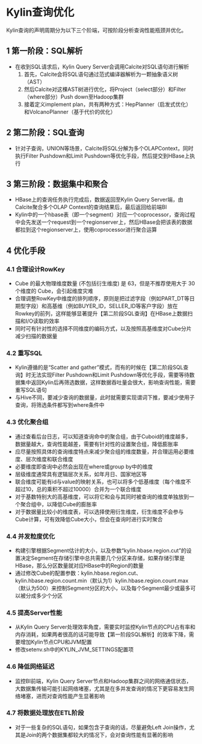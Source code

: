 # Kylin查询优化

Kylin查询的声明周期分为以下三个阶端，可按阶段分析查询性能瓶颈并优化。

## 1 第一阶段：SQL解析

* 在收到SQL请求后，Kylin Query Server会调用Calcite对SQL语句进行解析
  1. 首先，Calcite会将SQL语句通过范式编译器解析为一颗抽象语义树（AST）
  2. 然后Calcite对这棵AST树进行优化，将Project（select部分）和Filter（where部分）Push down至Hadoop集群
  3. 接着定义implement plan，共有两种方式：HepPlanner（启发式优化）和VolcanoPlanner（基于代价的优化）

## 2 第二阶段：SQL查询

* 针对子查询，UNION等场景，Calcite将SQL分解为多个OLAPContext，同时执行Filter Pushdown和Limit Pushdown等优化手段，然后提交到HBase上执行

## 3 第三阶段：数据集中和聚合

* HBase上的查询任务执行完成后，数据返回至Kylin Query Server端，由Calcite聚合多个OLAP Context的查询结果后，最后返回给前端BI
* Kylin中的一个hbase表（即一个segment）对应一个coprocessor，查询过程中会先发送一个request到一个regionserver上，然后HBase会把该表的数据都拉到这个regionserver上，使用coprocessor进行聚合运算

## 4 优化手段

### 4.1 合理设计RowKey

* Cube 的最大物理维度数量 (不包括衍生维度) 是 63，但是不推荐使用大于 30 个维度的 Cube，会引起维度灾难
* 合理调整RowKey中维度的排列顺序，原则是把过滤字段（例如PART_DT等日期型字段）和高基维（例如BUYER_ID，SELLER_ID等客户字段）放在Rowkey的前列，这样能够显著提升【第二阶段SQL查询】在HBase上数据扫描和I/O读取的效率
* 同时可有针对性的选择不同维度的编码方式，以及按照高基维度对Cube分片减少扫描的数据量

### 4.2 重写SQL

* Kylin遵循的是“Scatter and gather”模式，而有的时候在【第二阶段SQL查询】时无法实现Filter Pushdown和Limit Pushdown等优化手段，需要等待数据集中返回Kylin后再筛选数据，这样数据吞吐量会很大，影响查询性能，需要重写SQL语句
* 与Hive不同，要减少查询的数据量，此时就需要实现谓词下推，要减少使用子查询，将筛选条件都写到where条件中

### 4.3 优化聚合组

* 通过查看后台日志，可以知道查询命中的聚合组，由于Cuboid的维度越多，数据量越大，查询性能越差，需要有针对性的设置聚合组，降低膨胀率
* 应尽量按照具体的查询维度特点来减少聚合组的维度数量，并合理运用必要维度、层次维度和联合维度
* 必要维度即查询中必然会出现在where或group by中的维度
* 层级维度通常具有逻辑层次关系，如年月日、国家地区等
* 联合维度可能有id与value的映射关系，也可以将多个低基维度（每个维度不超过10，总的乘积不超过10000）合并为一个联合维度
* 对于基数特别大的高基维度，可以将它和会与其同时被查询的维度单独放到一个聚合组中，以降低Cube的膨胀率
* 对于数据量比较小的维度表，可以选择使用衍生维度，衍生维度不会参与Cube计算，可有效降低Cube大小，但会在查询时进行实时聚合

### 4.4 并发粒度优化

* 构建引擎根据Segment估计的大小，以及参数“kylin.hbase.region.cut”的设置决定Segment在存储引擎中总共需要几个分区来存储，如果存储引擎是HBase，那么分区数量就对应HBase中的Region的数量
* 通过修改Cube的配置参数：kylin.hbase.region.cut、kylin.hbase.region.count.min（默认为1）kylin.hbase.region.count.max（默认为500）来控制Segment分区的大小，以及每个Segment最少或最多可以被分成多少个分区

### 4.5 提高Server性能

* 从Kylin Query Server处理效率角度，需要实时监控Kylin节点的CPU占有率和内存消耗，如果两者很高的话可能导致【第一阶段SQL解析】的效率下降，需要增加Kylin节点CPU和JVM配置
* 修改setenv.sh中的KYLIN_JVM_SETTINGS配置项

### 4.6 降低网络延迟

* 监控BI前端，Kylin Query Server节点和Hadoop集群之间的网络通信状态，大数据集传输可能引起网络堵塞，尤其是在多并发查询的情况下更容易发生网络堵塞，进而对查询性能产生显著影响

### 4.7 将数据处理放在ETL阶段

* 对于一些复杂的SQL语句，如果包含子查询的话，尽量避免Left Join操作，尤其是Join的两个数据集都较大的情况下，会对查询性能有显著的影响
